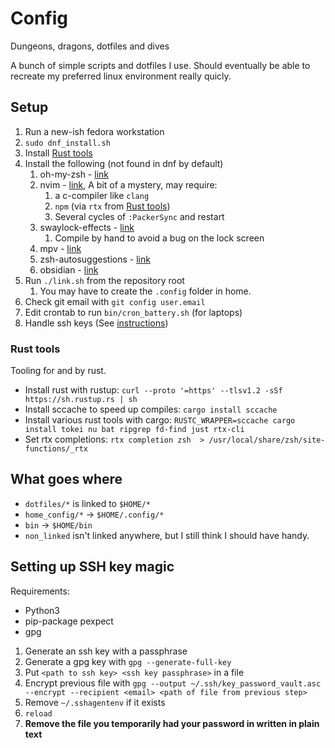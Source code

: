 # Config

Dungeons, dragons, dotfiles and dives

A bunch of simple scripts and dotfiles I use. Should eventually be able to recreate my preferred linux environment really quicly.

## Setup

1. Run a new-ish fedora workstation
2. `sudo dnf_install.sh`
3. Install [Rust tools](#rust-tools)
4. Install the following (not found in dnf by default)
   1. oh-my-zsh - [link](https://ohmyz.sh/)
   2. nvim - [link](https://github.com/neovim/neovim), A bit of a mystery, may require:
      1. a c-compiler like `clang`
      2. `npm` (via `rtx` from [Rust tools](#rust-tools))
      3. Several cycles of `:PackerSync` and restart
   3. swaylock-effects - [link](https://github.com/mortie/swaylock-effects)
      1. Compile by hand to avoid a bug on the lock screen
   4. mpv - [link](https://forums.fedoraforum.org/showthread.php?324163-install-mpv-player-on-fedora32&p=1835826#post1835826)
   5. zsh-autosuggestions - [link](https://github.com/zsh-users/zsh-autosuggestions/blob/master/INSTALL.md#oh-my-zsh)
   5. obsidian - [link](https://obsidian.md/download)
6. Run `./link.sh` from the repository root
   1. You may have to create the `.config` folder in home.
7. Check git email with `git config user.email`
8. Edit crontab to run `bin/cron_battery.sh` (for laptops)
9. Handle ssh keys (See [instructions](#setting-up-ssh-key-magic))

### Rust tools

Tooling for and by rust.

- Install rust with rustup: `curl --proto '=https' --tlsv1.2 -sSf https://sh.rustup.rs | sh`
- Install sccache to speed up compiles: `cargo install sccache`
- Install various rust tools with cargo: `RUSTC_WRAPPER=sccache cargo install tokei nu bat ripgrep fd-find just rtx-cli`
- Set rtx completions: `rtx completion zsh  > /usr/local/share/zsh/site-functions/_rtx`

## What goes where

- `dotfiles/*` is linked to `$HOME/*`
- `home_config/*` -> `$HOME/.config/*`
- `bin` -> `$HOME/bin`
- `non_linked` isn't linked anywhere, but I still think I should have handy.

## Setting up SSH key magic

Requirements:

- Python3
- pip-package pexpect
- gpg

1. Generate an ssh key with a passphrase
2. Generate a gpg key with `gpg --generate-full-key`
3. Put `<path to ssh key> <ssh key passphrase>` in a file
4. Encrypt previous file with `gpg --output ~/.ssh/key_password_vault.asc --encrypt --recipient <email> <path of file from previous step>`
5. Remove `~/.sshagentenv` if it exists
6. `reload`
7. **Remove the file you temporarily had your password in written in plain text**
